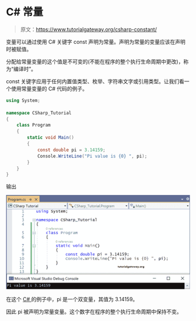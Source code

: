 # C# 常量

> 原文：<https://www.tutorialgateway.org/csharp-constant/>

变量可以通过使用 C# 关键字 const 声明为常量。声明为常量的变量应该在声明时被赋值。

分配给常量变量的这个值是不可变的(不能在程序的整个执行生命周期中更改)，称为“编译时”。

const 关键字应用于任何内置值类型、枚举、字符串文字或引用类型。让我们看一个使用常量变量的 C# 代码的例子。

```cs
using System;

namespace CSharp_Tutorial
{
    class Program
    {
        static void Main()
        {
            const double pi = 3.14159;
            Console.WriteLine("Pi value is {0} ", pi);
        }
    }
}
```

输出

![C# Constants](img/ab20704be1045a819dc710c186c8a9f4.png)

在这个 [C# ](https://www.tutorialgateway.org/csharp-tutorial/) 的例子中，pi 是一个双变量，其值为 3.14159。

因此 pi 被声明为常量变量。这个数字在程序的整个执行生命周期中保持不变。